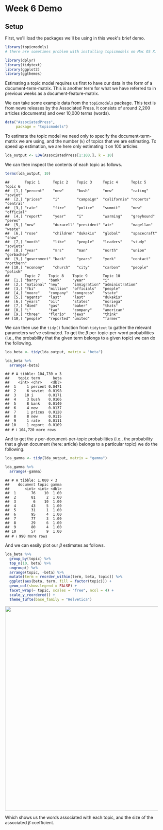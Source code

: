 # Week 6 Demo

## Setup
First, we'll load the packages we'll be using in this week's brief demo. 


``` r
library(topicmodels)
# there are sometimes problem with installing topicmodels on Mac OS X. You can find help on Ken benoit's page here: https://kenbenoit.net/how-to-install-the-r-package-topicmodels-on-os-x/. For me, this required installing gsl and modeltools.

library(dplyr)
library(tidytext)
library(ggplot2)
library(ggthemes)
```

Estimating a topic model requires us first to have our data in the form of a document-term-matrix. This is another term for what we have referred to in previous weeks as a document-feature-matrix.

We can take some example data from the `topicmodels` package. This text is from news releases by the Associated Press. It consists of around 2,200 articles (documents) and over 10,000 terms (words).


``` r
data("AssociatedPress", 
     package = "topicmodels")
```

To estimate the topic model we need only to specify the document-term-matrix we are using, and the number (`k`) of topics that we are estimating. To speed up estimation, we are here only estimating it on 100 articles.


``` r
lda_output <- LDA(AssociatedPress[1:100,], k = 10)
```

We can then inspect the contents of each topic as follows.


``` r
terms(lda_output, 10)
```

```
##       Topic 1      Topic 2    Topic 3     Topic 4      Topic 5      Topic 6    
##  [1,] "percent"    "new"      "bush"      "new"        "rating"     "soviet"   
##  [2,] "prices"     "i"        "campaign"  "california" "roberts"    "central"  
##  [3,] "rate"       "fire"     "police"    "summit"     "new"        "official" 
##  [4,] "report"     "year"     "i"         "warming"    "greyhound"  "peres"    
##  [5,] "new"        "duracell" "president" "air"        "magellan"   "waste"    
##  [6,] "rose"       "children" "dukakis"   "global"     "spacecraft" "snow"     
##  [7,] "month"      "like"     "people"    "leaders"    "study"      "soviets"  
##  [8,] "year"       "mrs"      "man"       "north"      "union"      "gorbachev"
##  [9,] "government" "back"     "years"     "york"       "contact"    "northern" 
## [10,] "economy"    "church"   "city"      "carbon"     "people"     "polish"   
##       Topic 7    Topic 8    Topic 9       Topic 10        
##  [1,] "barry"    "bank"     "year"        "i"             
##  [2,] "national" "new"      "immigration" "administration"
##  [3,] "fbi"      "million"  "officials"   "people"        
##  [4,] "moore"    "company"  "congress"    "state"         
##  [5,] "agents"   "last"     "last"        "dukakis"       
##  [6,] "years"    "oil"      "states"      "noriega"       
##  [7,] "died"     "gas"      "baker"       "thats"         
##  [8,] "i"        "two"      "company"     "american"      
##  [9,] "three"    "florio"   "jews"        "think"         
## [10,] "people"   "reported" "united"      "farmer"
```

We can then use the `tidy()` function from `tidytext` to gather the relevant parameters we've estimated. To get the $\beta$ per-topic-per-word probabilities (i.e., the probability that the given term belongs to a given topic) we can do the following.


``` r
lda_beta <- tidy(lda_output, matrix = "beta")

lda_beta %>%
  arrange(-beta)
```

```
## # A tibble: 104,730 × 3
##    topic term      beta
##    <int> <chr>    <dbl>
##  1     1 percent 0.0471
##  2     6 soviet  0.0198
##  3    10 i       0.0171
##  4     3 bush    0.0166
##  5     8 bank    0.0140
##  6     4 new     0.0137
##  7     1 prices  0.0120
##  8     8 new     0.0115
##  9     1 rate    0.0111
## 10     1 report  0.0109
## # ℹ 104,720 more rows
```

And to get the $\gamma$ per-document-per-topic probabilities (i.e., the probability that a given document (here: article) belongs to a particular topic) we do the following.



``` r
lda_gamma <- tidy(lda_output, matrix = "gamma")

lda_gamma %>%
  arrange(-gamma)
```

```
## # A tibble: 1,000 × 3
##    document topic gamma
##       <int> <int> <dbl>
##  1       76    10  1.00
##  2       81     2  1.00
##  3        6    10  1.00
##  4       43     5  1.00
##  5       31     1  1.00
##  6       95     4  1.00
##  7       77     3  1.00
##  8       29     6  1.00
##  9       80     4  1.00
## 10       57     9  1.00
## # ℹ 990 more rows
```

And we can easily plot our $\beta$ estimates as follows.


``` r
lda_beta %>%
  group_by(topic) %>%
  top_n(10, beta) %>%
  ungroup() %>%
  arrange(topic, -beta) %>%
  mutate(term = reorder_within(term, beta, topic)) %>%
  ggplot(aes(beta, term, fill = factor(topic))) +
  geom_col(show.legend = FALSE) +
  facet_wrap(~ topic, scales = "free", ncol = 4) +
  scale_y_reordered() +
  theme_tufte(base_family = "Helvetica")
```

<img src="06-week6demo_files/figure-html/unnamed-chunk-7-1.png" width="672" />

Which shows us the words associated with each topic, and the size of the associated $\beta$ coefficient. 
